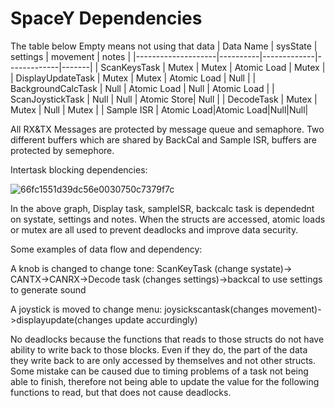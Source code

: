 # SpaceY Dependencies

The table below 
Empty means not using that data
| Data Name          | sysState | settings    | movement    | notes | 
|--------------------|----------|-------------|-------------|-------|
| ScanKeysTask       | Mutex    | Mutex       | Atomic Load | Mutex |
| DisplayUpdateTask  | Mutex    | Mutex       | Atomic Load | Null  |
| BackgroundCalcTask | Null     | Atomic Load | Null        | Atomic Load |
| ScanJoystickTask   | Null     | Null        | Atomic Store| Null  |
| DecodeTask         | Mutex    | Mutex       | Null        | Mutex |
| Sample ISR         | Atomic Load|Atomic Load|Null|Null|

All RX&TX Messages are protected by message queue and semaphore.
Two different buffers which are shared by BackCal and Sample ISR, buffers are protected by semephore.

Intertask blocking dependencies:

![66fc1551d39dc56e0030750c7379f7c](https://github.com/Shiyizhuanshi/ES-synth-starter-Han/assets/105670417/b61ed8bd-9884-4dd7-990b-34f79bc34d40)

In the above graph, Display task, sampleISR, backcalc task is dependednt on systate, settings and notes. When the structs are accessed, atomic loads or mutex are all used to prevent deadlocks and improve data security. 

Some examples of data flow and dependency:

A knob is changed to change tone: ScanKeyTask (change systate)-> CANTX->CANRX->Decode task (changes settings)->backcal to use settings to generate sound

A joystick is moved to change menu: joysickscantask(changes movement)->displayupdate(changes update accurdingly)

No deadlocks because the functions that reads to those structs do not have ability to write back to those blocks. Even if they do, the part of the data they write back to are only accessed by themselves and not other structs. Some mistake can be caused due to timing problems of a task not being able to finish, therefore not being able to update the value for the following functions to read, but that does not cause deadlocks.
